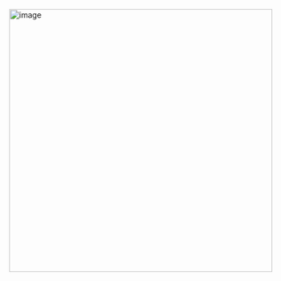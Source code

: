 <img width="476" alt="image" src="https://user-images.githubusercontent.com/114863642/195341914-fe5be8ca-fa1f-4979-bc56-8a35410c0d49.png">
